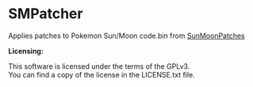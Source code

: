 # SMPatcher
Applies patches to Pokemon Sun/Moon code.bin from [SunMoonPatches](https://github.com/SciresM/SunMoonPatches)


**Licensing:**

This software is licensed under the terms of the GPLv3.  
You can find a copy of the license in the LICENSE.txt file.